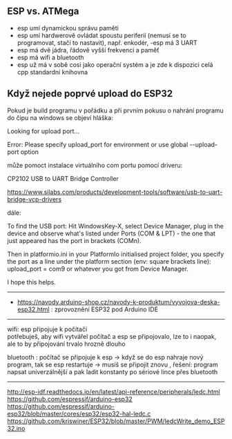 ## ESP vs. ATMega

- esp umí dynamickou správu paměti 
- esp umí hardwerově ovládat spoustu periferií (nemusí se to programovat, stačí to nastavit),
např.  enkodér, 
-esp má 3 UART 
- esp má dvě jádra, řádově vyšší frekvenci a paměť 
- esp má wifi a bluetooth 
- esp už má v sobě cosi jako operační systém a je zde k dispozici celá cpp standardní knihovna 


## Když nejede poprvé upload do ESP32

Pokud je build programu v pořádku a při prvním pokusu o nahrání programu do čipu na windows se objeví hláška: 

Looking for upload port…

Error: Please specify upload_port for environment or use global --upload-port option

může pomoct instalace virtuálního com portu pomocí driveru:  

CP2102 USB to UART Bridge Controller

https://www.silabs.com/products/development-tools/software/usb-to-uart-bridge-vcp-drivers 

dále: 

To find the USB port: Hit WindowsKey-X, select Device Manager, plug in the device and observe what's listed under Ports (COM & LPT) - the one that just appeared has the port in brackets (COMn).

Then in platformio.ini in your PlatformIo initialised project folder, you specify the port as a line under the platform section (env: square brackets line): upload_port = com9 or whatever you got from Device Manager.

I hope this helps.

------------
- https://navody.arduino-shop.cz/navody-k-produktum/vyvojova-deska-esp32.html : zprovoznění ESP32 pod Arduino IDE
------------
wifi: esp připojuje k počítači  
potřebuješ, aby wifi vytvářel počítač a esp se připojovalo, lze to i naopak, ale to by 
připojování trvalo hrozně dlouho 

bluetooth : počítač se připojuje k esp -> když se do esp nahraje nový program, 
tak se esp restartuje -> musíš se připojit znovu , řešení: program napsat univerzálnější 
a pak ladit konstanty po sériové lince přes bluetooth 

------------------
http://esp-idf.readthedocs.io/en/latest/api-reference/peripherals/ledc.html
https://github.com/espressif/arduino-esp32
https://github.com/espressif/arduino-esp32/blob/master/cores/esp32/esp32-hal-ledc.c
https://github.com/kriswiner/ESP32/blob/master/PWM/ledcWrite_demo_ESP32.ino

